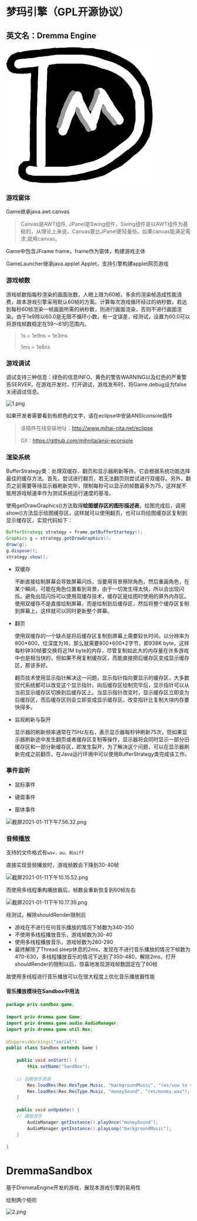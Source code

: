 # 梦玛引擎（GPL开源协议）
## 英文名：Dremma Engine

![](DremmaEngine/res/logo/DremmaIcon.png)

### 游戏窗体

Game继承java.awt.canvas

> Canvas是AWT组件, JPanel是Swing组件，Swing组件是以AWT组件为基础的，从理论上来说，Canvas要比JPanel更轻量些。如果canvas能满足需求,就用canvas。



Game中包含JFrame frame，frame作为窗体，构建游戏主体



GameLauncher继承java.applet.Applet，支持引擎构建applet网页游戏



### 游戏帧数

游戏帧数指每秒渲染的画面张数，人眼上限为60帧，多余的渲染帧造成性能浪费，故本游戏引擎采用默认60帧的方案。计算每次游戏循环经过的纳秒数，若达到每秒60帧渲染一帧画面所需的纳秒数，则进行画面渲染，否则不进行画面渲染。由于1e9除以60.0是无限不循环小数，有一定误差，经测试，设置为60.0可以将游戏帧数稳定在59～61的范围内。

> 1s = 1e9ns = 1e3ms
>
> 1ms = 1e6ns

### 游戏调试

调试支持三种信息：绿色的信息INFO、黄色的警告WARNING以及红色的严重警告SERVER，在游戏开发时，打开调试，游戏发布时，将Game.debug设为false关闭调试信息。

![1.png](https://i.loli.net/2021/01/06/bRgeuQN8MS1Hj53.png)



如果开发者需要看到有颜色的文字，请在eclipse中安装ANSIconsole插件

> 该插件在线安装地址：http://www.mihai-nita.net/eclipse 
>
> Git：https://github.com/mihnita/ansi-econsole

### 渲染系统

BufferStrategy类：处理双缓存、翻页和显示器刷新等待，它会根据系统功能选择最佳的缓存方法。首先，尝试进行翻页，若无法翻页则尝试进行双缓存。另外，翻页之前需要等待显示器刷新完毕，限制每秒可以显示的帧数最多为75，这样就不能用游戏帧速率作为测试系统运行速度的基准。

使用getDrawGraphics()方法取得**绘图缓存区的图形描述表**，绘图完成后，调用show()方法显示绘图缓存区，这样就可以使用翻页，也可以将绘图缓存区复制到显示缓存区，实现代码如下：

~~~java
BufferStrategy strategy = frame.getBufferStartegy();
Graphics g = strategy.getDrawGraphics();
draw(g);
g.dispose();
strategy.show();
~~~

* 双缓存

  不断直接绘制屏幕会导致屏幕闪烁，当要用背景擦除角色，然后重画角色，在某个瞬间，可能在角色位置看到背景，由于一切发生得太快，所以会出现闪烁。避免出现闪烁可以使用双缓存技术，缓存区是绘图时使用的屏外内存区。使用双缓存不是直接绘制屏幕，而是绘制到后缓存区，然后将整个缓存区复制到屏幕上，这样就可以同时更新整个屏幕。

* 翻页

  使用双缓存的一个缺点是将后缓存区复制到屏幕上需要较长时间，以分辨率为800\*600，位深度为16，那么就需要800\*600\*2字节，即938K byte，这样每秒钟30帧要交换将近1M byte的内存，尽管复制如此大的内存量在许多游戏中也是相当快的，但如果不用复制缓存区，而能直接把后缓存区变成显示缓存区，那该多好。

  翻页技术使用显示指针解决这一问题，显示指针指向要显示的缓存区，大多数现代系统都可以改变这个显示指针。向后缓存区绘制完毕后，显示指针可以从当前显示缓存区切换到后缓存区上。当显示指针改变时，显示缓存区立即变为后缓存区，而后缓存区则会立即变成显示缓存区。改变指针比复制大块内存要快得多。

* 监视刷新与裂开

  显示器的刷新频率通常在75Hz左右，表示显示器每秒钟刷新75次，但如果显示器刷新途中发生翻页或者缓存区复制等操作，显示器将会同时显示一部分旧缓存区和一部分新缓存区，即发生裂开，为了解决这个问题，可以在显示器刷新完成之前翻页，在Java运行环境中可以使用BufferStrategy类完成该工作。

### 事件监听

* 鼠标事件

* 键盘事件

* 窗体事件

![截屏2021-01-11下午7.56.32.png](https://i.loli.net/2021/01/11/5NH2UqO1CsZVInd.png)

### 音频播放

支持的文件格式有`wav，au，和aiff`

直接实现音频播放时，游戏帧数会下降到30-40帧

![截屏2021-01-11下午10.15.52.png](https://i.loli.net/2021/01/11/toCF8xcK7irmIYR.png)

而使用多线程重构播放器后，帧数会重新恢复到60帧左右

![截屏2021-01-11下午10.17.39.png](https://i.loli.net/2021/01/11/3uZiwThC5zb61py.png)

经测试，解除shouldRender限制后

* 游戏在不进行任何音乐播放的情况下帧数为340-350
* 不使用多线程播放音乐，游戏帧数为30-40
* 使用多线程播放音乐，游戏帧数为280-290
* 最终解除了Thread.sleep休息的2ms，发现在不进行音乐播放的情况下帧数为470-630，多线程播放音乐的情况下达到了350-480，解除2ms、打开shouldRender的限制以后，惊喜地发现游戏帧数固定在了60帧

故使用多线程进行音乐播放可以在很大程度上优化音乐播放器性能

#### 音乐播放模块在Sandbox中用法

~~~java
package priv.sandbox.game;

import priv.dremma.game.Game;
import priv.dremma.game.audio.AudioManager;
import priv.dremma.game.util.Res;

@SuppressWarnings("serial")
public class Sandbox extends Game {
	
	public void onStart() {
		this.setName("SandBox");
		
    // 加载音乐资源
		Res.loadRes(Res.ResType.Music, "backgroundMusic", "res/vow to virtue.wav");
		Res.loadRes(Res.ResType.Music, "moneySound", "res/money.wav");
	}

	public void onUpdate() {
    // 播放音乐
		AudioManager.getInstance().playOnce("moneySound");
		AudioManager.getInstance().playLoop("backgroundMusic");
	}

}
~~~



# DremmaSandbox

基于DremmaEngine开发的游戏，展现本游戏引擎的易用性

绘制两个矩形

![2.png](https://i.loli.net/2021/01/10/3OE1uDQ2sU4Zehg.png)

